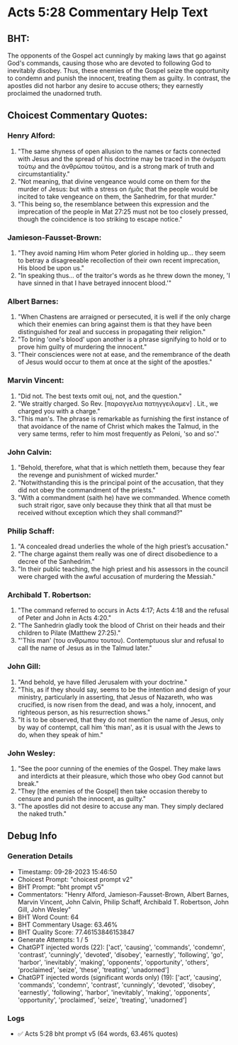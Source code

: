 # Acts 5:28 Commentary Help Text

## BHT:
The opponents of the Gospel act cunningly by making laws that go against God's commands, causing those who are devoted to following God to inevitably disobey. Thus, these enemies of the Gospel seize the opportunity to condemn and punish the innocent, treating them as guilty. In contrast, the apostles did not harbor any desire to accuse others; they earnestly proclaimed the unadorned truth.

## Choicest Commentary Quotes:
### Henry Alford:
1. "The same shyness of open allusion to the names or facts connected with Jesus and the spread of his doctrine may be traced in the ὀνόματι τούτῳ and the ἀνθρώπου τούτου, and is a strong mark of truth and circumstantiality."
2. "Not meaning, that divine vengeance would come on them for the murder of Jesus: but with a stress on ἡμᾶς that the people would be incited to take vengeance on them, the Sanhedrim, for that murder."
3. "This being so, the resemblance between this expression and the imprecation of the people in Mat 27:25 must not be too closely pressed, though the coincidence is too striking to escape notice."

### Jamieson-Fausset-Brown:
1. "They avoid naming Him whom Peter gloried in holding up... they seem to betray a disagreeable recollection of their own recent imprecation, His blood be upon us."
2. "In speaking thus... of the traitor's words as he threw down the money, 'I have sinned in that I have betrayed innocent blood.'"

### Albert Barnes:
1. "When Chastens are arraigned or persecuted, it is well if the only charge which their enemies can bring against them is that they have been distinguished for zeal and success in propagating their religion." 
2. "To bring 'one's blood' upon another is a phrase signifying to hold or to prove him guilty of murdering the innocent."
3. "Their consciences were not at ease, and the remembrance of the death of Jesus would occur to them at once at the sight of the apostles."

### Marvin Vincent:
1. "Did not. The best texts omit ouj, not, and the question."
2. "We straitly charged. So Rev. [παραγγελια πατηγγειλαμεν] . Lit., we charged you with a charge."
3. "This man's. The phrase is remarkable as furnishing the first instance of that avoidance of the name of Christ which makes the Talmud, in the very same terms, refer to him most frequently as Peloni, 'so and so'."

### John Calvin:
1. "Behold, therefore, what that is which nettleth them, because they fear the revenge and punishment of wicked murder."
2. "Notwithstanding this is the principal point of the accusation, that they did not obey the commandment of the priests."
3. "With a commandment (saith he) have we commanded. Whence cometh such strait rigor, save only because they think that all that must be received without exception which they shall command?"

### Philip Schaff:
1. "A concealed dread underlies the whole of the high priest’s accusation."
2. "The charge against them really was one of direct disobedience to a decree of the Sanhedrim."
3. "In their public teaching, the high priest and his assessors in the council were charged with the awful accusation of murdering the Messiah."

### Archibald T. Robertson:
1. "The command referred to occurs in Acts 4:17; Acts 4:18 and the refusal of Peter and John in Acts 4:20." 
2. "The Sanhedrin gladly took the blood of Christ on their heads and their children to Pilate (Matthew 27:25)."
3. "'This man' (του ανθρωπου τουτου). Contemptuous slur and refusal to call the name of Jesus as in the Talmud later."

### John Gill:
1. "And behold, ye have filled Jerusalem with your doctrine."
2. "This, as if they should say, seems to be the intention and design of your ministry, particularly in asserting, that Jesus of Nazareth, who was crucified, is now risen from the dead, and was a holy, innocent, and righteous person, as his resurrection shows."
3. "It is to be observed, that they do not mention the name of Jesus, only by way of contempt, call him 'this man', as it is usual with the Jews to do, when they speak of him."

### John Wesley:
1. "See the poor cunning of the enemies of the Gospel. They make laws and interdicts at their pleasure, which those who obey God cannot but break."
2. "They [the enemies of the Gospel] then take occasion thereby to censure and punish the innocent, as guilty."
3. "The apostles did not desire to accuse any man. They simply declared the naked truth."


## Debug Info
### Generation Details
- Timestamp: 09-28-2023 15:46:50
- Choicest Prompt: "choicest prompt v2"
- BHT Prompt: "bht prompt v5"
- Commentators: "Henry Alford, Jamieson-Fausset-Brown, Albert Barnes, Marvin Vincent, John Calvin, Philip Schaff, Archibald T. Robertson, John Gill, John Wesley"
- BHT Word Count: 64
- BHT Commentary Usage: 63.46%
- BHT Quality Score: 77.46153846153847
- Generate Attempts: 1 / 5
- ChatGPT injected words (22):
	['act', 'causing', 'commands', 'condemn', 'contrast', 'cunningly', 'devoted', 'disobey', 'earnestly', 'following', 'go', 'harbor', 'inevitably', 'making', 'opponents', 'opportunity', 'others', 'proclaimed', 'seize', 'these', 'treating', 'unadorned']
- ChatGPT injected words (significant words only) (19):
	['act', 'causing', 'commands', 'condemn', 'contrast', 'cunningly', 'devoted', 'disobey', 'earnestly', 'following', 'harbor', 'inevitably', 'making', 'opponents', 'opportunity', 'proclaimed', 'seize', 'treating', 'unadorned']

### Logs
- ✅ Acts 5:28 bht prompt v5 (64 words, 63.46% quotes)